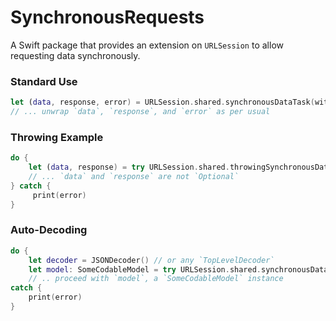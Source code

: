 # SynchronousRequests

A Swift package that provides an extension on `URLSession` to allow requesting data synchronously.

### Standard Use

```swift
let (data, response, error) = URLSession.shared.synchronousDataTask(with: request)
// ... unwrap `data`, `response`, and `error` as per usual
```

### Throwing Example

```swift
do {
    let (data, response) = try URLSession.shared.throwingSynchronousDataTask(with: request)
    // ... `data` and `response` are not `Optional`
} catch {
     print(error)
}
```

### Auto-Decoding

```swift
do {
    let decoder = JSONDecoder() // or any `TopLevelDecoder`
    let model: SomeCodableModel = try URLSession.shared.synchronousDataTask(with: request, decoder: decoder)
    // .. proceed with `model`, a `SomeCodableModel` instance
catch {
    print(error)
}
```
